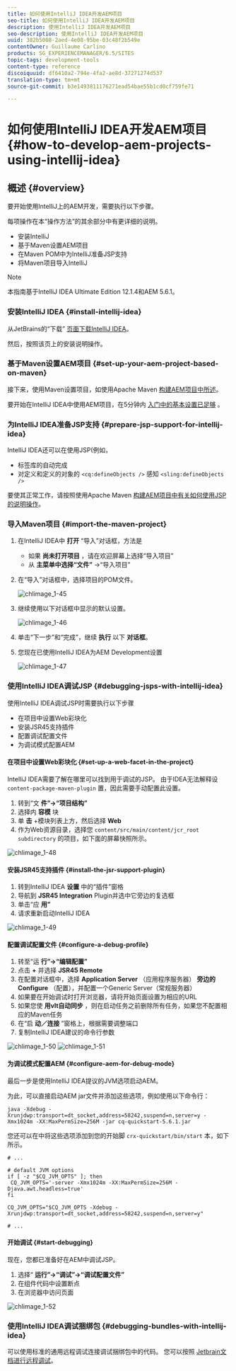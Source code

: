 ```yaml
---
title: 如何使用IntelliJ IDEA开发AEM项目
seo-title: 如何使用IntelliJ IDEA开发AEM项目
description: 使用IntelliJ IDEA开发AEM项目
seo-description: 使用IntelliJ IDEA开发AEM项目
uuid: 382b5008-2aed-4e08-95be-03c48f2b549e
contentOwner: Guillaume Carlino
products: SG_EXPERIENCEMANAGER/6.5/SITES
topic-tags: development-tools
content-type: reference
discoiquuid: df6410a2-794e-4fa2-ae8d-37271274d537
translation-type: tm+mt
source-git-commit: b3e1493811176271ead54bae55b1cd0cf759fe71

---
```



# 如何使用IntelliJ IDEA开发AEM项目{#how-to-develop-aem-projects-using-intellij-idea}

## 概述 {#overview}

要开始使用IntelliJ上的AEM开发，需要执行以下步骤。

每项操作在本“操作方法”的其余部分中有更详细的说明。

* 安装IntelliJ
* 基于Maven设置AEM项目
* 在Maven POM中为IntelliJ准备JSP支持
* 将Maven项目导入IntelliJ

>[!NOTE]
>
>本指南基于IntelliJ IDEA Ultimate Edition 12.1.4和AEM 5.6.1。

### 安装IntelliJ IDEA {#install-intellij-idea}

从JetBrains的“下载” [页面下载IntelliJ IDEA](https://www.jetbrains.com/idea/download/index.html)。

然后，按照该页上的安装说明操作。

### 基于Maven设置AEM项目 {#set-up-your-aem-project-based-on-maven}

接下来，使用Maven设置项目，如使用Apache Maven [构建AEM项目中所述](/help/sites-developing/ht-projects-maven.md)。

要开始在IntelliJ IDEA中使用AEM项目，在5分钟内 [入门中的基本设置已足够](https://maven.apache.org/guides/getting-started/maven-in-five-minutes.html) 。

### 为IntelliJ IDEA准备JSP支持 {#prepare-jsp-support-for-intellij-idea}

IntelliJ IDEA还可以在使用JSP(例如，

* 标签库的自动完成
* 对定义和定义的对象的 `<cq:defineObjects />` 感知 `<sling:defineObjects />`

要使其正常工作，请按照使用Apache Maven [构建AEM项目](/help/sites-developing/ht-projects-maven.md#how-to-work-with-jsps)[中有关如何使用JSP的说明操作](/help/sites-developing/ht-projects-maven.md)。

### 导入Maven项目 {#import-the-maven-project}

1. 在IntelliJ IDEA中 **打开** “导入”对话框，方法是

   * 如果 **尚未打开项目** ，请在欢迎屏幕上选择“导入项目”
   * 从 **主菜单中选择“文件”** ->“导入项目”

1. 在“导入”对话框中，选择项目的POM文件。

   ![chlimage_1-45](assets/chlimage_1-45a.png)

1. 继续使用以下对话框中显示的默认设置。

   ![chlimage_1-46](assets/chlimage_1-46a.png)

1. 单击“下一步”和“完成”，继续 **执行** 以下 **对话框**。
1. 您现在已使用IntelliJ IDEA为AEM Development设置

   ![chlimage_1-47](assets/chlimage_1-47a.png)

### 使用IntelliJ IDEA调试JSP {#debugging-jsps-with-intellij-idea}

使用IntelliJ IDEA调试JSP时需要执行以下步骤

* 在项目中设置Web彩块化
* 安装JSR45支持插件
* 配置调试配置文件
* 为调试模式配置AEM

#### 在项目中设置Web彩块化 {#set-up-a-web-facet-in-the-project}

IntelliJ IDEA需要了解在哪里可以找到用于调试的JSP。 由于IDEA无法解释设 `content-package-maven-plugin` 置，因此需要手动配置此设置。

1. 转到“文 **件”->“项目结构”**
1. 选择内 **容模** 块
1. 单 **击** +模块列表上方，然后选择 **Web**
1. 作为Web资源目录，选择您 `content/src/main/content/jcr_root subdirectory` 的项目，如下面的屏幕快照所示。

![chlimage_1-48](assets/chlimage_1-48a.png)

#### 安装JSR45支持插件 {#install-the-jsr-support-plugin}

1. 转到IntelliJ IDEA **设置** 中的“插件”窗格
1. 导航到 **JSR45 Integration** Plugin并选中它旁边的复选框
1. 单击“应 **用”**
1. 请求重新启动IntelliJ IDEA

![chlimage_1-49](assets/chlimage_1-49a.png)

#### 配置调试配置文件 {#configure-a-debug-profile}

1. 转至“运 **行”->“编辑配置”**
1. 点击 **+** 并选择 **JSR45 Remote**
1. 在配置对话框中，选择 **Application Server** （应用程序服务器） **旁边的Configure** （配置），并配置一个Generic Server（常规服务器）
1. 如果要在开始调试时打开浏览器，请将开始页面设置为相应的URL
1. 如果您使 **用vlt自动同步** ，则在启动任务之前删除所有任务，如果您不配置相应的Maven任务
1. 在“启 **动／连接** ”窗格上，根据需要调整端口
1. 复制IntelliJ IDEA建议的命令行参数

![chlimage_1-50](assets/chlimage_1-50a.png) ![chlimage_1-51](assets/chlimage_1-51a.png)

#### 为调试模式配置AEM {#configure-aem-for-debug-mode}

最后一步是使用IntelliJ IDEA提议的JVM选项启动AEM。

为此，可以直接启动AEM jar文件并添加这些选项，例如使用以下命令行：

`java -Xdebug -Xrunjdwp:transport=dt_socket,address=58242,suspend=n,server=y -Xmx1024m -XX:MaxPermSize=256M -jar cq-quickstart-5.6.1.jar`

您还可以在中将这些选项添加到您的开始脚 `crx-quickstart/bin/start` 本，如下所示。

```shell
# ...

# default JVM options
if [ -z "$CQ_JVM_OPTS" ]; then
 CQ_JVM_OPTS='-server -Xmx1024m -XX:MaxPermSize=256M -Djava.awt.headless=true'
fi

CQ_JVM_OPTS="$CQ_JVM_OPTS -Xdebug -Xrunjdwp:transport=dt_socket,address=58242,suspend=n,server=y"

# ...
```

#### 开始调试 {#start-debugging}

现在，您都已准备好在AEM中调试JSP。

1. 选择“ **运行”->“调试”->“调试配置文件”**
1. 在组件代码中设置断点
1. 在浏览器中访问页面

![chlimage_1-52](assets/chlimage_1-52a.png)

### 使用IntelliJ IDEA调试捆绑包 {#debugging-bundles-with-intellij-idea}

可以使用标准的通用远程调试连接调试捆绑包中的代码。 您可以按照 [Jetbrain文档进行远程调试](https://www.jetbrains.com/idea/webhelp/run-debug-configuration-remote.html)。
